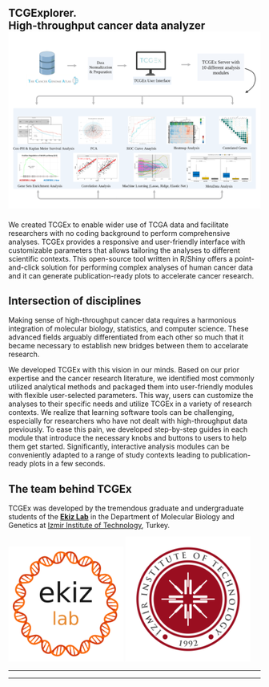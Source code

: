 TCGExplorer.  
High-throughput cancer data analyzer
![](graphical_abstract.png)
---------------------------------------------------

We created TCGEx to enable wider use of TCGA data and facilitate researchers with no coding background to perform comprehensive analyses. TCGEx provides a responsive and user-friendly interface with customizable parameters that allows tailoring the analyses to different scientific contexts. This open-source tool written in R/Shiny offers a point-and-click solution for performing complex analyses of human cancer data and it can generate publication-ready plots to accelerate cancer research.



Intersection of disciplines 
---------------------------------------------------------------------------------------------------------------

Making sense of high-throughput cancer data requires a harmonious integration of molecular biology, statistics, and computer science. These advanced fields arguably differentiated from each other so much that it became necessary to establish new bridges between them to accelarate research.

We developed TCGEx with this vision in our minds. Based on our prior expertise and the cancer research literature, we identified most commonly utilized analytical methods and packaged them into user-friendly modules with flexible user-selected parameters. This way, users can customize the analyses to their specific needs and utilize TCGEx in a variety of research contexts. We realize that learning software tools can be challenging, especially for researchers who have not dealt with high-throughput data previously. To ease this pain, we developed step-by-step guides in each module that introduce the necessary knobs and buttons to users to help them get started. Significantly, interactive analysis modules can be conveniently adapted to a range of study contexts leading to publication-ready plots in a few seconds. 

The team behind TCGEx
------------------------------------------

TCGEx was developed by the tremendous graduate and undergraduate students of the <a href="https://www.atakanekiz.com?utm_source=tcgex_source&utm_id=github"><b>Ekiz Lab</b></a> in the Department of Molecular Biology and Genetics at [Izmir Institute of Technology](https://www.iyte.edu.tr), Turkey.

<img src="ekiz_lab_logo.png" alt="" width="230">
<img src="iyte_logo-eng.png" alt="" width="250">


* * *


-----------------------

